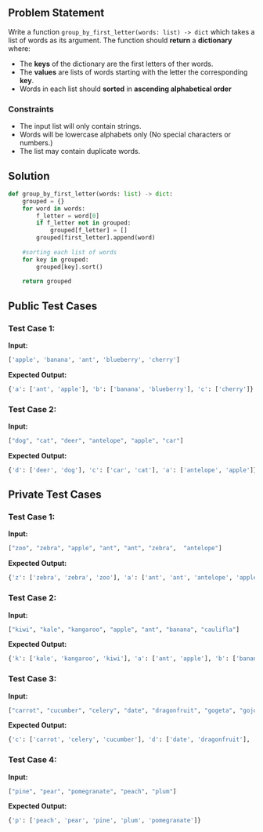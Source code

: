 ## Problem Statement

Write a function `group_by_first_letter(words: list) -> dict` which takes a list of words as its argument. The function should **return** a **dictionary** where:
- The **keys** of the dictionary are the first letters of ther words.
- The **values** are lists of words starting with the letter the corresponding **key**.
- Words in each list should **sorted** in **ascending alphabetical order**
 
 ### Constraints
 - The input list will only contain strings.
 - Words will be lowercase alphabets only (No special characters or numbers.)
 - The list may contain duplicate words.

 ## Solution

```python
def group_by_first_letter(words: list) -> dict:
    grouped = {}
    for word in words:
        f_letter = word[0]
        if f_letter not in grouped:
            grouped[f_letter] = []
        grouped[first_letter].append(word)
    
    #sorting each list of words
    for key in grouped:
        grouped[key].sort()
    
    return grouped
```

## Public Test Cases

### Test Case 1:
**Input:**
```python
['apple', 'banana', 'ant', 'blueberry', 'cherry']
```
**Expected Output:**
```python
{'a': ['ant', 'apple'], 'b': ['banana', 'blueberry'], 'c': ['cherry']}
```

### Test Case 2:
**Input:**
```python
["dog", "cat", "deer", "antelope", "apple", "car"]
```
**Expected Output:**
```python
{'d': ['deer', 'dog'], 'c': ['car', 'cat'], 'a': ['antelope', 'apple']}
```

## Private Test Cases

### Test Case 1:
**Input:**
```python
["zoo", "zebra", "apple", "ant", "ant", "zebra",  "antelope"]
```
**Expected Output:**
```python
{'z': ['zebra', 'zebra', 'zoo'], 'a': ['ant', 'ant', 'antelope', 'apple']}
```

### Test Case 2:
**Input:**
```python
["kiwi", "kale", "kangaroo", "apple", "ant", "banana", "caulifla"]
```
**Expected Output:**
```python
{'k': ['kale', 'kangaroo', 'kiwi'], 'a': ['ant', 'apple'], 'b': ['banana'], 'c': ['caulifla']}
```

### Test Case 3:
**Input:**
```python
["carrot", "cucumber", "celery", "date", "dragonfruit", "gogeta", "gojo"]
```
**Expected Output:**
```python
{'c': ['carrot', 'celery', 'cucumber'], 'd': ['date', 'dragonfruit'], 'g': ['gogeta', 'gojo']}
```

### Test Case 4:
**Input:**
```python
["pine", "pear", "pomegranate", "peach", "plum"]
```
**Expected Output:**
```python
{'p': ['peach', 'pear', 'pine', 'plum', 'pomegranate']}
```

